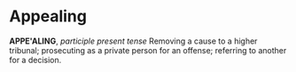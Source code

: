 # Appealing

**APPE'ALING**, _participle present tense_ Removing a cause to a higher tribunal; prosecuting as a private person for an offense; referring to another for a decision.